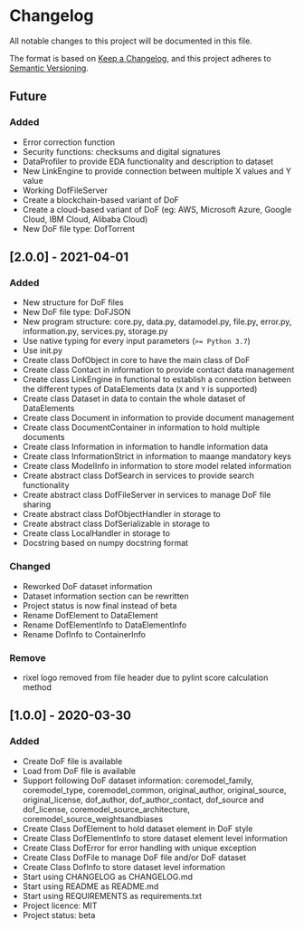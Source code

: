# Changelog
All notable changes to this project will be documented in this file.

The format is based on [Keep a Changelog](https://keepachangelog.com/en/1.0.0/),
and this project adheres to [Semantic Versioning](https://semver.org/spec/v2.0.0.html).

## Future
### Added
- Error correction function
- Security functions: checksums and digital signatures
- DataProfiler to provide EDA functionality and description to dataset
- New LinkEngine to provide connection between multiple X values and Y value
- Working DofFileServer
- Create a blockchain-based variant of DoF
- Create a cloud-based variant of DoF (eg: AWS, Microsoft Azure, Google Cloud,
  IBM Cloud, Alibaba Cloud)
- New DoF file type: DofTorrent


## [2.0.0] - 2021-04-01
### Added
- New structure for DoF files
- New DoF file type: DoFJSON
- New program structure: core.py, data.py, datamodel.py, file.py, error.py,
  information.py, services.py, storage.py
- Use native typing for every input parameters (`>= Python 3.7`)
- Use init.py
- Create class DofObject in core to have the main class of DoF
- Create class Contact in information to provide contact data management
- Create class LinkEngine in functional to establish a connection between the
  different types of DataElements data (`X` and `Y` is supported)
- Create class Dataset in data to contain the whole dataset of DataElements
- Create class Document in information to provide document management
- Create class DocumentContainer in information to hold multiple documents
- Create class Information in information to handle information data
- Create class InformationStrict in information to maange mandatory keys
- Create class ModelInfo in information to store model related information
- Create abstract class DofSearch in services to provide search functionality
- Create abstract class DofFileServer in services to manage DoF file sharing
- Create abstract class DofObjectHandler in storage to
- Create abstract class DofSerializable in storage to
- Create class LocalHandler in storage to
- Docstring based on numpy docstring format

### Changed
- Reworked DoF dataset information
- Dataset information section can be rewritten
- Project status is now final instead of beta
- Rename DofElement to DataElement
- Rename DofElementInfo to DataElementInfo
- Rename DofInfo to ContainerInfo

### Remove
- rixel logo removed from file header due to pylint score calculation method


## [1.0.0] - 2020-03-30
### Added
- Create DoF file is available
- Load from DoF file is available
- Support following DoF dataset information: coremodel_family, coremodel_type,
  coremodel_common, original_author, original_source, original_license,
  dof_author, dof_author_contact, dof_source and dof_license,
  coremodel_source_architecture, coremodel_source_weightsandbiases
- Create Class DofElement to hold dataset element in DoF style
- Create Class DofElementInfo to store dataset element level information
- Create Class DofError for error handling with unique exception
- Create Class DofFile to manage DoF file and/or DoF dataset
- Create Class DofInfo to store dataset level information
- Start using CHANGELOG as CHANGELOG.md
- Start using README as README.md
- Start using REQUIREMENTS as requirements.txt
- Project licence: MIT
- Project status: beta
